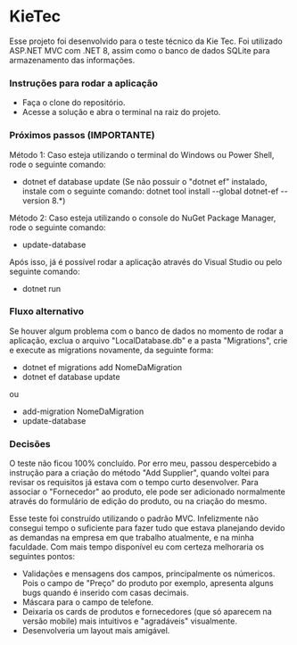 # KieTec

Esse projeto foi desenvolvido para o teste técnico da Kie Tec.
Foi utilizado ASP.NET MVC com .NET 8, assim como o banco de dados SQLite para armazenamento das informações.

### Instruções para rodar a aplicação

- Faça o clone do repositório.
- Acesse a solução e abra o terminal na raiz do projeto.

### Próximos passos (IMPORTANTE)
Método 1: Caso esteja utilizando o terminal do Windows ou Power Shell, rode o seguinte comando:

- dotnet ef database update
  (Se não possuir o "dotnet ef" instalado, instale com o seguinte comando: dotnet tool install --global dotnet-ef --version 8.\*)

Método 2: Caso esteja utilizando o console do NuGet Package Manager, rode o seguinte comando:

- update-database

Após isso, já é possível rodar a aplicação através do Visual Studio ou pelo seguinte comando:

- dotnet run

### Fluxo alternativo

Se houver algum problema com o banco de dados no momento de rodar a aplicação, exclua o arquivo "LocalDatabase.db" e a pasta "Migrations", crie e execute as migrations novamente, da seguinte forma:

- dotnet ef migrations add NomeDaMigration
- dotnet ef database update

ou

- add-migration NomeDaMigration
- update-database

### Decisões

O teste não ficou 100% concluído. Por erro meu, passou despercebido a instrução para a criação do método "Add Supplier", quando voltei para revisar os requisitos já estava com o tempo curto desenvolver. Para associar o "Fornecedor" ao produto, ele pode ser adicionado normalmente através do formulário de edição do produto, ou na criação do mesmo.

Esse teste foi construído utilizando o padrão MVC. Infelizmente não consegui tempo o suficiente para fazer tudo que estava planejando devido as demandas na empresa em que trabalho atualmente, e na minha faculdade. Com mais tempo disponível eu com certeza melhoraria os seguintes pontos:

- Validações e mensagens dos campos, principalmente os númericos. Pois o campo de "Preço" do produto por exemplo, apresenta alguns bugs quando é inserido com casas decimais.
- Máscara para o campo de telefone.
- Deixaria os cards de produtos e fornecedores (que só aparecem na versão mobile) mais intuitivos e "agradáveis" visualmente.
- Desenvolveria um layout mais amigável.
